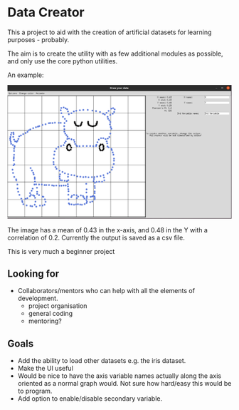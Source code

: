 # Data Creator

This a project to aid with the creation of artificial datasets for learning purposes - probably.

The aim is to create the utility with as few additional modules as possible, and only use the core python utilities.

An example:

![image](Hippoplotamus.jpg)

The image has a mean of 0.43 in the x-axis, and 0.48 in the Y with a correlation of 0.2. Currently the output is saved as a csv file.

This is very much a beginner project 

## Looking for

- Collaborators/mentors who can help with all the elements of development.
	- project organisation
	- general coding
	- mentoring?

## Goals

- Add the ability to load other datasets e.g. the iris dataset.
- Make the UI useful
- Would be nice to have the axis variable names actually along the axis oriented as a normal graph would. Not sure how hard/easy this would be to program.
- Add option to enable/disable secondary variable. 

